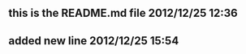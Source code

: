 this is  the README.md file
2012/12/25 12:36
---------------------------
added new line
2012/12/25 15:54
---------------------------

